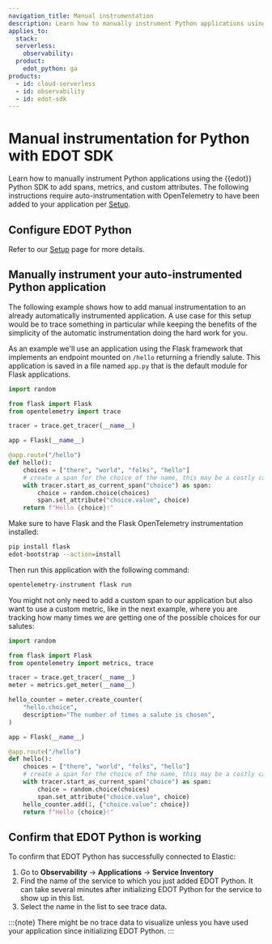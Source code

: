 ```yaml
---
navigation_title: Manual instrumentation
description: Learn how to manually instrument Python applications using the {{edot}} Python SDK to add spans, metrics, and custom attributes. 
applies_to:
  stack:
  serverless:
    observability:
  product:
    edot_python: ga
products:
  - id: cloud-serverless
  - id: observability
  - id: edot-sdk
---
```


# Manual instrumentation for Python with EDOT SDK

Learn how to manually instrument Python applications using the {{edot}} Python SDK to add spans, metrics, and custom attributes. The following instructions require auto-instrumentation with OpenTelemetry to have been added to your application per [Setup](/reference/edot-sdks/python/setup/index.md).

## Configure EDOT Python

Refer to our [Setup](/reference/edot-sdks/python/setup/index.md) page for more details.

## Manually instrument your auto-instrumented Python application

The following example shows how to add manual instrumentation to an already automatically instrumented application. A use case for this setup would be to trace something in particular while keeping the benefits of the simplicity of the automatic instrumentation doing the hard work for you.

As an example we'll use an application using the Flask framework that implements an endpoint mounted on `/hello` returning a friendly salute. This application is saved in a file named `app.py` that is the default module for Flask applications.

```python
import random

from flask import Flask
from opentelemetry import trace

tracer = trace.get_tracer(__name__)

app = Flask(__name__)

@app.route("/hello")
def hello():
    choices = ["there", "world", "folks", "hello"]
    # create a span for the choice of the name, this may be a costly call in your real world application
    with tracer.start_as_current_span("choice") as span:
        choice = random.choice(choices)
        span.set_attribute("choice.value", choice)
    return f"Hello {choice}!"
```

Make sure to have Flask and the Flask OpenTelemetry instrumentation installed:

```bash
pip install flask
edot-bootstrap --action=install
```

Then run this application with the following command:

```bash
opentelemetry-instrument flask run
```

You might not only need to add a custom span to our application but also want to use a custom metric, like in the next example, where you are tracking how many times we are getting one of the possible choices for our salutes:

```python
import random

from flask import Flask
from opentelemetry import metrics, trace

tracer = trace.get_tracer(__name__)
meter = metrics.get_meter(__name__)

hello_counter = meter.create_counter(
    "hello.choice",
    description="The number of times a salute is chosen",
)

app = Flask(__name__)

@app.route("/hello")
def hello():
    choices = ["there", "world", "folks", "hello"]
    # create a span for the choice of the name, this may be a costly call in your real world application
    with tracer.start_as_current_span("choice") as span:
        choice = random.choice(choices)
        span.set_attribute("choice.value", choice)
    hello_counter.add(1, {"choice.value": choice})
    return f"Hello {choice}!"
```

## Confirm that EDOT Python is working

To confirm that EDOT Python has successfully connected to Elastic:

1. Go to **Observability** → **Applications** → **Service Inventory**
1. Find the name of the service to which you just added EDOT Python. It can take several minutes after initializing EDOT Python for the service to show up in this list.
1. Select the name in the list to see trace data.

:::{note}
There might be no trace data to visualize unless you have used your application since initializing EDOT Python.
:::
